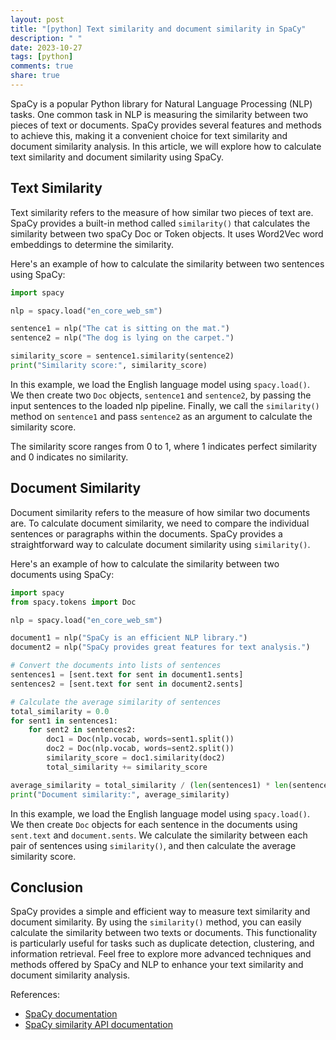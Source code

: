 ```yaml
---
layout: post
title: "[python] Text similarity and document similarity in SpaCy"
description: " "
date: 2023-10-27
tags: [python]
comments: true
share: true
---
```


SpaCy is a popular Python library for Natural Language Processing (NLP) tasks. One common task in NLP is measuring the similarity between two pieces of text or documents. SpaCy provides several features and methods to achieve this, making it a convenient choice for text similarity and document similarity analysis. In this article, we will explore how to calculate text similarity and document similarity using SpaCy.

## Text Similarity

Text similarity refers to the measure of how similar two pieces of text are. SpaCy provides a built-in method called `similarity()` that calculates the similarity between two spaCy Doc or Token objects. It uses Word2Vec word embeddings to determine the similarity.

Here's an example of how to calculate the similarity between two sentences using SpaCy:

```python
import spacy

nlp = spacy.load("en_core_web_sm")

sentence1 = nlp("The cat is sitting on the mat.")
sentence2 = nlp("The dog is lying on the carpet.")

similarity_score = sentence1.similarity(sentence2)
print("Similarity score:", similarity_score)
```

In this example, we load the English language model using `spacy.load()`. We then create two `Doc` objects, `sentence1` and `sentence2`, by passing the input sentences to the loaded nlp pipeline. Finally, we call the `similarity()` method on `sentence1` and pass `sentence2` as an argument to calculate the similarity score.

The similarity score ranges from 0 to 1, where 1 indicates perfect similarity and 0 indicates no similarity.

## Document Similarity

Document similarity refers to the measure of how similar two documents are. To calculate document similarity, we need to compare the individual sentences or paragraphs within the documents. SpaCy provides a straightforward way to calculate document similarity using `similarity()`.

Here's an example of how to calculate the similarity between two documents using SpaCy:

```python
import spacy
from spacy.tokens import Doc

nlp = spacy.load("en_core_web_sm")

document1 = nlp("SpaCy is an efficient NLP library.")
document2 = nlp("SpaCy provides great features for text analysis.")

# Convert the documents into lists of sentences
sentences1 = [sent.text for sent in document1.sents]
sentences2 = [sent.text for sent in document2.sents]

# Calculate the average similarity of sentences
total_similarity = 0.0
for sent1 in sentences1:
    for sent2 in sentences2:
        doc1 = Doc(nlp.vocab, words=sent1.split())
        doc2 = Doc(nlp.vocab, words=sent2.split())
        similarity_score = doc1.similarity(doc2)
        total_similarity += similarity_score

average_similarity = total_similarity / (len(sentences1) * len(sentences2))
print("Document similarity:", average_similarity)
```

In this example, we load the English language model using `spacy.load()`. We then create `Doc` objects for each sentence in the documents using `sent.text` and `document.sents`. We calculate the similarity between each pair of sentences using `similarity()`, and then calculate the average similarity score.

## Conclusion

SpaCy provides a simple and efficient way to measure text similarity and document similarity. By using the `similarity()` method, you can easily calculate the similarity between two texts or documents. This functionality is particularly useful for tasks such as duplicate detection, clustering, and information retrieval. Feel free to explore more advanced techniques and methods offered by SpaCy and NLP to enhance your text similarity and document similarity analysis.

References:
- [SpaCy documentation](https://spacy.io/)
- [SpaCy similarity API documentation](https://spacy.io/api/similarity)